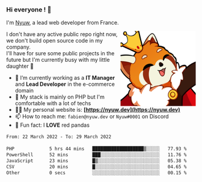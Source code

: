 ### Hi everyone ! 👋

I'm <a href="https://nyuw.dev" target="_blank">Nyuw</a>, a lead web developer from France.

<img align="right" title="Nyuw King Picture" alt="Nyuw King Picture" src="https://raw.githubusercontent.com/Nyuwb/Nyuwb/main/nyuwKING.png" width="200px" height="200px" />

I don't have any active public repo right now, we don't build open source code in my company.<br/>
I'll have for sure some public projects in the future but I'm currently busy with my little daughter 👶

- 🔭 I’m currently working as a **IT Manager** and **Lead Developer** in the e-commerce domain
- 🌱 My stack is mainly on PHP but I'm comfortable with a lot of techs
- 👨‍💻 My personal website is: **[https://nyuw.dev](https://nyuw.dev)**
- 📫 How to reach me: `fabien@nyuw.dev` or `Nyuw#0001` on Discord
- 🐼 Fun fact: I **LOVE** red pandas 

<!--START_SECTION:waka-->

```text
From: 22 March 2022 - To: 29 March 2022

PHP             5 hrs 44 mins   ███████████████████▒░░░░░   77.93 %
PowerShell      52 mins         ███░░░░░░░░░░░░░░░░░░░░░░   11.76 %
JavaScript      23 mins         █▒░░░░░░░░░░░░░░░░░░░░░░░   05.38 %
CSV             20 mins         █░░░░░░░░░░░░░░░░░░░░░░░░   04.65 %
Other           0 secs          ░░░░░░░░░░░░░░░░░░░░░░░░░   00.15 %
```

<!--END_SECTION:waka-->
